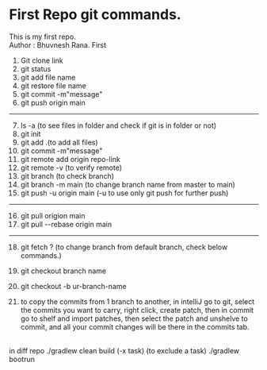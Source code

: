# First Repo git commands.
This is my first repo.
<br>
Author : Bhuvnesh Rana.
First
1. Git clone link
2. git status
3. git add file name
4. git restore file name
5. git commit -m"message"
6. git push origin main
*****************************************************

7. ls -a (to see files in folder and check if git is in folder or not)
8. git init
9. git add .(to add all files)
10. git commit -m"message"
11. git remote add origin repo-link
12. git remote -v (to verify remote)
13. git branch (to check branch)
14. git branch -m main (to change branch name from master to main)
15. git push -u origin main (-u to use only git push for further push)
*******************************************************
16. git pull origion main
17. git pull --rebase origin main


*******************************************************
18. git fetch ? (to change branch from default branch, check below commands.)
19. git checkout branch name
20. git checkout -b ur-branch-name

21. to copy the commits from 1 branch to another, in intelliJ go to git, select the commits you want to carry, right click, create patch, then in commit go to shelf and import patches, then select the patch and unshelve to commit, and all your commit changes will be there in the commits tab.
<br/>
in diff repo
./gradlew clean build (-x task) (to exclude a task)
./gradlew bootrun

